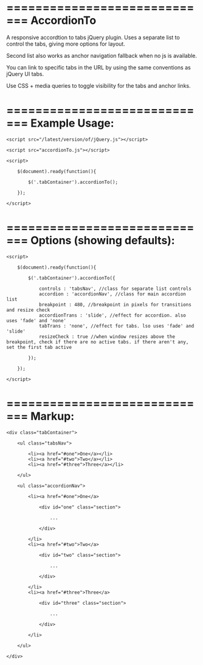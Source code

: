 =============================
AccordionTo
=============================

A responsive accordtion to tabs jQuery plugin. Uses a separate list to control the tabs, giving more options for layout.

Second list also works as anchor navigation fallback when no js is available.

You can link to specific tabs in the URL by using the same conventions as jQuery UI tabs.

Use CSS + media queries to toggle visibility for the tabs and anchor links.

=============================
Example Usage:
=============================

	<script src="/latest/version/of/jQuery.js"></script>
	  
	<script src="accordionTo.js"></script>

	<script>
	
		$(document).ready(function(){
			
			$('.tabContainer').accordionTo();
			
		});
	
	</script>

=============================
Options (showing defaults):
=============================

	<script>
  
		$(document).ready(function(){
			
			$('.tabContainer').accordionTo({

				controls : 'tabsNav', //class for separate list controls
				accordion : 'accordionNav', //class for main accordion list
				breakpoint : 480, //breakpoint in pixels for transitions and resize check
				accordionTrans : 'slide', //effect for accordion. also uses 'fade' and 'none'
				tabTrans : 'none', //effect for tabs. lso uses 'fade' and 'slide'
				resizeCheck : true //when window resizes above the breakpoint, check if there are no active tabs. if there aren't any, set the first tab active

			});
			
		});
	
	</script>

=============================
Markup:
=============================

	<div class="tabContainer">

		<ul class="tabsNav">
	
			<li><a href="#one">One</a></li>
			<li><a href="#two">Two</a></li>
			<li><a href="#three">Three</a></li>
		
		</ul>
	
		<ul class="accordionNav">
		
			<li><a href="#one">One</a>
		  
				<div id="one" class="section">
		    	
					...
			
				</div>
		  
			</li>
			<li><a href="#two">Two</a>
		  
				<div id="two" class="section">
  	    	
					...
			
				</div>
		  
			</li>
			<li><a href="#three">Three</a>
		  
				<div id="three" class="section">
  	    
					...
		
				</div>
		  
			</li>
		
		</ul>
	
	</div>






